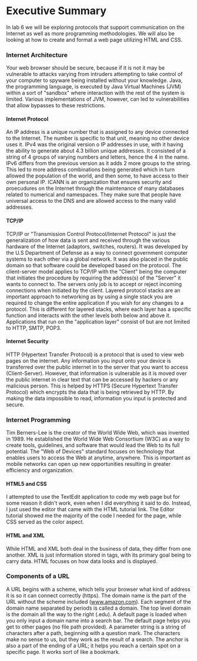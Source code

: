 # Executive Summary
In lab 6 we will be exploring protocols that support communication on the Internet as well as more programming methodologies. We will also be looking at how to create and format a web page utilizing HTML and CSS.
### Internet Architecture
Your web browser should be secure, because if it is not it may be vulnerable to attacks varying from intruders attempting to take control of your computer to spyware being installed without your knowledge. Java, the programming language, is executed by Java Virtual Machines (JVM) within a sort of "sandbox" where interaction with the rest of the system is limited. Various implementations of JVM, however, can led to vulnerabilities that allow bypasses to these restrictions.
#### Internet Protocol
An IP address is a unique number that is assigned to any device connected to the Internet. The number is specific to that unit, meaning no other device uses it. IPv4 was the original version o IP addresses in use, with it having the ability to generate about 4.3 billion unique addresses. It consisted of a string of 4 groups of varying numbers and letters, hence the 4 in the name. IPv6 differs from the previous version as it adds 2 more groups to the string. This led to more address combinations being generated which in turn allowed the population of the world, and then some, to have access to their own personal IP. ICANN is an organization that ensures security and proecudures on the Internet through the maintenance of many databases related to numerical and namespaces. They make sure that people have universal access to the DNS and are allowed access to the many valid addresses.
#### TCP/IP
TCP/IP or "Transmission Control Protocol/Internet Protocol" is just the generalization of how data is sent and received through the various hardware of the Internet (adaptors, switches, routers). It was developed by the U.S Department of Defense as a way to connect government computer systems to each other via a global network. It was also placed in the public domain so that software could be developed based on the protocol. The client-server model applies to TCP/IP with the "Client" being the computer that initiates the procedure by requiring the address(s) of the "Server" it wants to connect to. The servers only job is to accept or reject incoming connections when initiated by the client. Layered protocol stacks are an important approach to networking as by using a single stack you are required to change the entire application if you wish for any changes to a protocol. This is different for layered stacks, where each layer has a specific function and interacts with the other levels both below and above it. Applications that run on the "application layer" consist of but are not limited to HTTP, SMTP, POP3.
#### Internet Security
HTTP (Hypertext Transfer Protocol) is a protocol that is used to view web pages on the internet. Any information you input onto your device is transferred over the public internet in to the server that you want to access (Client-Server). However, that information is vulnerable as it is moved over the public internet in clear text that can be accessed by hackers or any malicious person. This is helped by HTTPS (Secure Hypertext Transfer Protocol) which encrypts the data that is being retrieved by HTTP. By making the data impossible to read, information you input is protected and secure.
### Internet Programming
Tim Berners-Lee is the creator of the World Wide Web, which was invented in 1989. He established the World Wide Web Consortium (W3C) as a way to create tools, guidelines, and software that would lead the Web to its full potential. The "Web of Devices" standard focuses on technology that enables users to access the Web at anytime, anywhere. This is important as mobile networks can open up new opportunities resulting in greater efficiency and organization.
#### HTML5 and CSS
I attempted to use the TextEdit application to code my web page but for some reason it didn't work, even when I did everything it said to do. Instead, I just used the editor that came with the HTML tutorial link. The Editor tutorial showed me the majority of the code I needed for the page, while CSS served as the color aspect.
#### HTML and XML
While HTML and XML both deal in the business of data, they differ from one another. XML is just information stored in tags, with its primary goal being to carry data. HTML focuses on how data looks and is displayed.
### Components of a URL
A URL begins with a scheme, which tells your browser what kind of address it is so it can connect correctly (https). The domain name is the part of the URL without the scheme included (www.amazon.com). Each segment of the domain name separated by periods is called a domain. The top level domain is the domain all the way to the right (.edu). A default page is loaded when you only input a domain name into a search bar. The default page helps you get to other pages (no file path provided). A parameter string is a string of characters after a path, beginning with a question mark. The characters make no sense to us, but they work as the result of a search. The anchor is also a part of the ending of a URL; it helps you reach a certain spot on a specific page. It works sort of like a bookmark.
